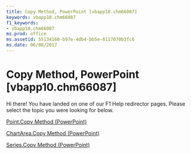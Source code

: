 ```yaml
---
title: Copy Method, PowerPoint [vbapp10.chm66087]
keywords: vbapp10.chm66087
f1_keywords:
- vbapp10.chm66087
ms.prod: office
ms.assetid: 55134160-b97e-4db4-bb5e-8117070b3fc6
ms.date: 06/08/2017
---
```



# Copy Method, PowerPoint [vbapp10.chm66087]

Hi there! You have landed on one of our F1 Help redirector pages. Please select the topic you were looking for below.

[Point.Copy Method (PowerPoint)](http://msdn.microsoft.com/library/85bd2c66-986b-291d-9de2-53d5e3e81202%28Office.15%29.aspx)

[ChartArea.Copy Method (PowerPoint)](http://msdn.microsoft.com/library/32dc2527-1fd0-2043-c8a6-93af4c7ffc3d%28Office.15%29.aspx)

[Series.Copy Method (PowerPoint)](http://msdn.microsoft.com/library/7725e3f1-a3a8-9d03-db25-ef6b6ef31caf%28Office.15%29.aspx)

